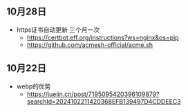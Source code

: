 ## 10月28日
- https证书自动更新 三个月一次
  - https://certbot.eff.org/instructions?ws=nginx&os=pip
  - https://github.com/acmesh-official/acme.sh
## 10月22日
- webp的优势
  - https://juejin.cn/post/7195095420396109879?searchId=2024102211420368EFB139497D4CDDEEC3